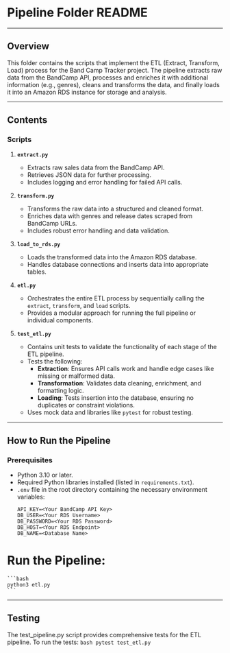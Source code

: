 # **Pipeline Folder README**

---

## **Overview**

This folder contains the scripts that implement the ETL (Extract, Transform, Load) process for the Band Camp Tracker project. The pipeline extracts raw data from the BandCamp API, processes and enriches it with additional information (e.g., genres), cleans and transforms the data, and finally loads it into an Amazon RDS instance for storage and analysis.

---

## **Contents**

### **Scripts**
1. **`extract.py`**  
   - Extracts raw sales data from the BandCamp API.
   - Retrieves JSON data for further processing.
   - Includes logging and error handling for failed API calls.

2. **`transform.py`**  
   - Transforms the raw data into a structured and cleaned format.
   - Enriches data with genres and release dates scraped from BandCamp URLs.
   - Includes robust error handling and data validation.

3. **`load_to_rds.py`**  
   - Loads the transformed data into the Amazon RDS database.
   - Handles database connections and inserts data into appropriate tables.

4. **`etl.py`**  
   - Orchestrates the entire ETL process by sequentially calling the `extract`, `transform`, and `load` scripts.
   - Provides a modular approach for running the full pipeline or individual components.

5. **`test_etl.py`**  
   - Contains unit tests to validate the functionality of each stage of the ETL pipeline.
   - Tests the following:
     - **Extraction**: Ensures API calls work and handle edge cases like missing or malformed data.
     - **Transformation**: Validates data cleaning, enrichment, and formatting logic.
     - **Loading**: Tests insertion into the database, ensuring no duplicates or constraint violations.
   - Uses mock data and libraries like `pytest` for robust testing.

---

## **How to Run the Pipeline**

### **Prerequisites**
- Python 3.10 or later.
- Required Python libraries installed (listed in `requirements.txt`).
- `.env` file in the root directory containing the necessary environment variables:
  ```env
  API_KEY=<Your BandCamp API Key>
  DB_USER=<Your RDS Username>
  DB_PASSWORD=<Your RDS Password>
  DB_HOST=<Your RDS Endpoint>
  DB_NAME=<Database Name>

# **Run the Pipeline:**
    ```bash
    python3 etl.py
    ```

---

## **Testing**

The test_pipeline.py script provides comprehensive tests for the ETL pipeline. To run the tests:
    ```bash
    pytest test_etl.py
    ```